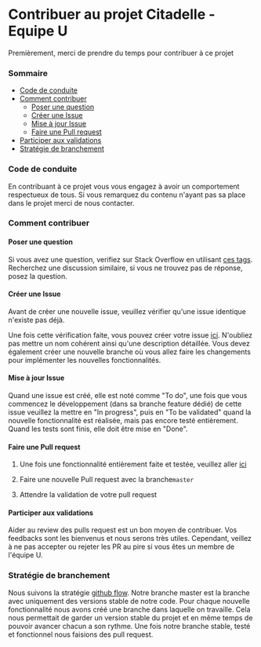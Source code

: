 # Contribuer au projet Citadelle - Equipe U

Premièrement, merci de prendre du temps pour contribuer à ce projet

### Sommaire

* [Code de conduite](#code-de-conduite)
* [Comment contribuer](#Comment-contribuer)
    * [Poser une question](#Poser-une-question)
    * [Créer une Issue](#Créer-une-Issue)
    * [Mise à jour Issue](#Mise-à-jour-Issue)
    * [Faire une Pull request](#Faire-une-Pull-request)
* [Participer aux validations](#Participer-aux-validations)
* [Stratégie de branchement](#Stratégie-de-branchement)

### Code de conduite

En contribuant à ce projet vous vous engagez à avoir un comportement respectueux de tous.
Si vous remarquez du contenu n'ayant pas sa place dans le projet merci de nous contacter.

### Comment contribuer

#### Poser une question

Si vous avez une question, verifiez sur Stack Overflow en utilisant
[ces tags](https://stackoverflow.com/questions/tagged/equipe-u%20citdalle?sort=Newest&edited=true). Recherchez une discussion similaire, si vous ne trouvez pas de réponse, posez la question.


#### Créer une Issue

Avant de créer une nouvelle issue, veuillez vérifier qu'une issue identique n'existe pas déjà.

Une fois cette vérification faite, vous pouvez créer votre issue [ici](https://github.com/pns-si3-projects/projet2-ps-23-24-citadels-2024-u/issues). 
N'oubliez pas mettre un nom cohérent ainsi qu'une description détaillée.
Vous devez également créer une nouvelle branche où vous allez faire les changements pour implémenter les nouvelles fonctionnalités.

#### Mise à jour Issue

Quand une issue est créé, elle est noté comme "To do", 
une fois que vous commencez le développement (dans sa branche feature dédié) de cette issue veuillez la mettre en "In progress", 
puis en "To be validated" quand la nouvelle fonctionnalité est réalisée, mais pas encore testé entièrement. 
Quand les tests sont finis, elle doit être mise en "Done".


#### Faire une Pull request

1. Une fois une fonctionnalité entièrement faite et testée, veuillez aller [ici](https://github.com/pns-si3-projects/projet2-ps-23-24-citadels-2024-u/pulls)

1. Faire une nouvelle Pull request avec la branche`master`

1. Attendre la validation de votre pull request 


#### Participer aux validations

Aider au review des pulls request est un bon moyen de contribuer.
Vos feedbacks sont les bienvenus et nous serons très utiles.
Cependant, veillez à ne pas accepter ou rejeter les PR au pire si vous êtes un membre de l'équipe U.


### Stratégie de branchement

Nous suivons la stratégie [github flow](https://docs.github.com/fr/get-started/using-github/github-flow). 
Notre branche master est la branche avec uniquement des versions stable de notre code. 
Pour chaque nouvelle fonctionnalité nous avons créé une branche dans laquelle on travaille. 
Cela nous permettait de garder un version stable du projet et en même temps de pouvoir avancer chacun a son rythme. 
Une fois notre branche stable, testé et fonctionnel nous faisions des pull request.
